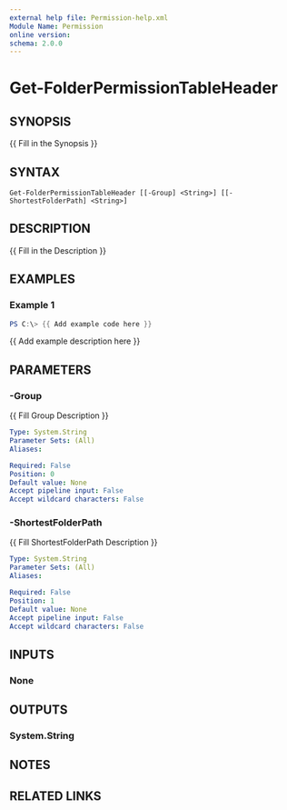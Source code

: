 ```yaml
---
external help file: Permission-help.xml
Module Name: Permission
online version:
schema: 2.0.0
---
```


# Get-FolderPermissionTableHeader

## SYNOPSIS
{{ Fill in the Synopsis }}

## SYNTAX

```
Get-FolderPermissionTableHeader [[-Group] <String>] [[-ShortestFolderPath] <String>]
```

## DESCRIPTION
{{ Fill in the Description }}

## EXAMPLES

### Example 1
```powershell
PS C:\> {{ Add example code here }}
```

{{ Add example description here }}

## PARAMETERS

### -Group
{{ Fill Group Description }}

```yaml
Type: System.String
Parameter Sets: (All)
Aliases:

Required: False
Position: 0
Default value: None
Accept pipeline input: False
Accept wildcard characters: False
```

### -ShortestFolderPath
{{ Fill ShortestFolderPath Description }}

```yaml
Type: System.String
Parameter Sets: (All)
Aliases:

Required: False
Position: 1
Default value: None
Accept pipeline input: False
Accept wildcard characters: False
```

## INPUTS

### None

## OUTPUTS

### System.String

## NOTES

## RELATED LINKS
